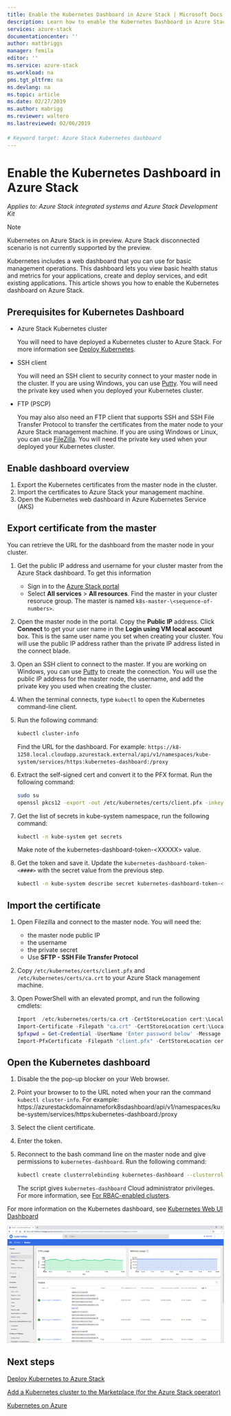 ```yaml
--- 
title: Enable the Kubernetes Dashboard in Azure Stack | Microsoft Docs 
description: Learn how to enable the Kubernetes Dashboard in Azure Stack 
services: azure-stack 
documentationcenter: '' 
author: mattbriggs 
manager: femila 
editor: '' 
ms.service: azure-stack 
ms.workload: na 
pms.tgt_pltfrm: na 
ms.devlang: na 
ms.topic: article 
ms.date: 02/27/2019 
ms.author: mabrigg 
ms.reviewer: waltero 
ms.lastreviewed: 02/06/2019 

# Keyword target: Azure Stack Kubernetes dashboard 
--- 
```

# Enable the Kubernetes Dashboard in Azure Stack 

*Applies to: Azure Stack integrated systems and Azure Stack Development Kit* 
> [!Note]   
> Kubernetes on Azure Stack is in preview. Azure Stack disconnected scenario is not currently supported by the preview. 

Kubernetes includes a web dashboard that you can use for basic management operations. This dashboard lets you view basic health status and metrics for your applications, create and deploy services, and edit existing applications. This article shows you how to enable the Kubernetes dashboard on Azure Stack.

## Prerequisites for Kubernetes Dashboard

* Azure Stack Kubernetes cluster

    You will need to have deployed a Kubernetes cluster to Azure Stack. For more information see [Deploy Kubernetes](C:\Git\MS\azure-docs-pr\articles\azure-stack\user\azure-stack-solution-template-kubernetes-deploy.md).

* SSH client

    You will need an SSH client to security connect to your master node in the cluster. If you are using Windows, you can use [Putty](https://docs.microsoft.com/azure/marketplace/cloud-partner-portal/virtual-machine/cpp-connect-vm). You will need the private key used when you deployed your Kubernetes cluster.

* FTP (PSCP)

    You may also also need an FTP client that supports SSH and SSH File Transfer Protocol to transfer the certificates from the mater node to your Azure Stack management machine. If you are using Windows or Linux, you can use [FileZilla](https://filezilla-project.org/download.php?type=client). You will need the private key used when your deployed your Kubernetes cluster.

## Enable dashboard overview

1.  Export the Kubernetes certificates from the master node in the cluster. 
2.  Import the certificates to Azure Stack your management machine.
2.  Open the Kubernetes web dashboard in Azure Kubernetes Service (AKS) 

## Export certificate from the master 

You can retrieve the URL for the dashboard from the master node in your cluster.

1. Get the public IP address and username for your cluster master from the Azure Stack dashboard. To get this information
    - Sign in to the [Azure Stack portal](https://portal.local.azurestack.external/)
    - Select **All services** > **All resources**. Find the master in your cluster resoruce group. The master is named `k8s-master-\<sequence-of-numbers>`. 

2. Open the master node in the portal. Copy the **Public IP** address. Click **Connect** to get your user name in the  **Login using VM local account** box. This is the same user name you set when creating your cluster. You will use the public IP address rather than the private IP address listed in the connect blade.

3.  Open an SSH client to connect to the master. If you are working on Windows, you can use [Putty](https://docs.microsoft.com/azure/marketplace/cloud-partner-portal/virtual-machine/cpp-connect-vm) to create the connection. You will use the public IP address for the master node, the username, and add the private key you used when creating the cluster.

4.  When the terminal connects, type `kubectl` to open the Kubernetes command-line client.

5. Run the following command:

    ```Bash   
    kubectl cluster-info 
    ``` 
    Find the URL for the dashboard. For example:  `https://k8-1258.local.cloudapp.azurestack.external/api/v1/namespaces/kube-system/services/https:kubernetes-dashboard:/proxy`

6.  Extract the self-signed cert and convert it to the PFX format. Run the following command:

    ```Bash  
    sudo su 
    openssl pkcs12 -export -out /etc/kubernetes/certs/client.pfx -inkey /etc/kubernetes/certs/client.key  -in /etc/kubernetes/certs/client.crt -certfile /etc/kubernetes/certs/ca.crt 
    ```

7.  Get the list of secrets in kube-system namespace, run the following command:

    ```Bash  
    kubectl -n kube-system get secrets
    ```

    Make note of the kubernetes-dashboard-token-\<XXXXX> value. 

8.  Get the token and save it. Update the `kubernetes-dashboard-token-<####>` with the secret value from the previous step.

    ```Bash  
    kubectl -n kube-system describe secret kubernetes-dashboard-token-<####>| awk '$1=="token:"{print $2}' 
    ```

## Import the certificate

1. Open Filezilla and connect to the master node. You will need the:

    - the master node public IP
    - the username
    - the private secret
    - Use **SFTP - SSH File Transfer Protocol**

2. Copy `/etc/kubernetes/certs/client.pfx` and  `/etc/kubernetes/certs/ca.crt` to your Azure Stack management machine.

3. Open PowerShell with an elevated prompt, and run the following cmdlets:  

    ```PowerShell   
    Import  /etc/kubernetes/certs/ca.crt -CertStoreLocation cert:\LocalMachine\Root 
    Import-Certificate -Filepath "ca.crt" -CertStoreLocation cert:\LocalMachine\Root 
    $pfxpwd = Get-Credential -UserName 'Enter password below' -Message 'Enter password below' 
    Import-PfxCertificate -Filepath "client.pfx" -CertStoreLocation cert:\CurrentUser\My -Password $pfxpwd.Password 
    ``` 

## Open the Kubernetes dashboard 

1.  Disable the the pop-up blocker on your Web browser.

2.  Point your browser to to the URL noted when your ran the command `kubectl cluster-info`. For example:
https://azurestackdomainnamefork8sdashboard/api/v1/namespaces/kube-system/services/https:kubernetes-dashboard:/proxy 
3.  Select the client certificate.
4.  Enter the token. 
5. Reconnect to the bash command line on the master node and give permissions to `kubernetes-dashboard`. Run the following command:
    ```Bash   
    kubectl create clusterrolebinding kubernetes-dashboard --clusterrole=cluster-admin --serviceaccount=kube-system:kubernetes-dashboard 
    ``` 
    The script gives `kubernetes-dashboard` Cloud administrator privileges. For more information, see [For RBAC-enabled clusters](https://docs.microsoft.com/azure/aks/kubernetes-dashboard).

For more information on the Kubernetes dashboard, see [Kubernetes Web UI Dashboard](https://kubernetes.io/docs/tasks/access-application-cluster/web-ui-dashboard/) 

![Azure Stack Kubernetes Dashboard](media/azure-stack-solution-template-kubernetes-dashboard/azure-stack-kub-dashboard.png)

## Next steps 

[Deploy Kubernetes to Azure Stack](azure-stack-solution-template-kubernetes-deploy.md)  

[Add a Kubernetes cluster to the Marketplace (for the Azure Stack operator)](../azure-stack-solution-template-kubernetes-cluster-add.md)  

[Kubernetes on Azure](https://docs.microsoft.com/azure/container-service/kubernetes/container-service-kubernetes-walkthrough)  
